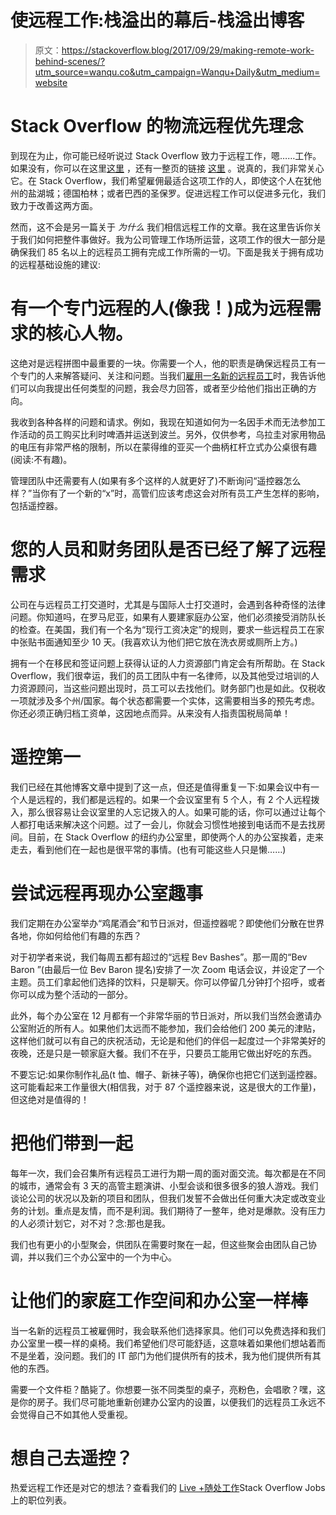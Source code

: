 # 使远程工作:栈溢出的幕后-栈溢出博客

> 原文：<https://stackoverflow.blog/2017/09/29/making-remote-work-behind-scenes/?utm_source=wanqu.co&utm_campaign=Wanqu+Daily&utm_medium=website>

# Stack Overflow 的物流远程优先理念

到现在为止，你可能已经听说过 Stack Overflow 致力于远程工作，嗯……工作。如果没有，你可以在这里[](https://stackoverflow.blog/2013/02/01/why-we-still-believe-in-working-remotely/)[这里](https://stackoverflow.blog/2017/04/14/cant-afford-private-offices/) ，还有一整页的链接 [这里](https://stackoverflow.blog/tags/remote-work/) 。说真的，我们非常关心它。在 Stack Overflow，我们希望雇佣最适合这项工作的人，即使这个人在犹他州的盐湖城；德国柏林；或者巴西的圣保罗。促进远程工作可以促进多元化，我们致力于改善这两方面。

然而，这不会是另一篇关于 *为什么* 我们相信远程工作的文章。我在这里告诉你关于我们如何把整件事做好。我为公司管理工作场所运营，这项工作的很大一部分是确保我们 85 名以上的远程员工拥有完成工作所需的一切。下面是我关于拥有成功的远程基础设施的建议:

# 有一个专门远程的人(像我！)成为远程需求的核心人物。

这绝对是远程拼图中最重要的一块。你需要一个人，他的职责是确保远程员工有一个专门的人来解答疑问、关注和问题。当我们[雇用一名新的远程员工](https://stackoverflow.com/jobs/remote-developer-jobs?utm_source=so-owned&utm_medium=blog&utm_campaign=dev-c4al&utm_content=c4al-link)时，我告诉他们可以向我提出任何类型的问题，我会尽力回答，或者至少给他们指出正确的方向。

我收到各种各样的问题和请求。例如，我现在知道如何为一名因手术而无法参加工作活动的员工购买比利时啤酒并运送到波兰。另外，仅供参考，乌拉圭对家用物品的电压有非常严格的限制，所以在蒙得维的亚买一个曲柄杠杆立式办公桌很有趣(阅读:不有趣)。

管理团队中还需要有人(如果有多个这样的人就更好了)不断询问“遥控器怎么样？”当你有了一个新的“x”时，高管们应该考虑这会对所有员工产生怎样的影响，包括遥控器。

# 您的人员和财务团队是否已经了解了远程需求

公司在与远程员工打交道时，尤其是与国际人士打交道时，会遇到各种奇怪的法律问题。你知道吗，在罗马尼亚，如果有人要建家庭办公室，他们必须接受消防队长的检查。在美国，我们有一个名为“现行工资决定”的规则，要求一些远程员工在家中张贴书面通知至少 10 天。(我喜欢认为他们把它放在洗衣房或厕所上方。)

拥有一个在移民和签证问题上获得认证的人力资源部门肯定会有所帮助。在 Stack Overflow，我们很幸运，我们的员工团队中有一名律师，以及其他受过培训的人力资源顾问，当这些问题出现时，员工可以去找他们。财务部门也是如此。仅税收一项就涉及多个州/国家。每个状态都需要一个实体，这需要相当多的预先考虑。你还必须正确归档工资单，这因地点而异。从来没有人指责国税局简单！

# 遥控第一

我们已经在其他博客文章中提到了这一点，但还是值得重复一下:如果会议中有一个人是远程的，我们都是远程的。如果一个会议室里有 5 个人，有 2 个人远程拨入，那么很容易让会议室里的人忘记拨入的人。如果可能的话，你可以通过让每个人都打电话来解决这个问题。过了一会儿，你就会习惯性地接到电话而不是去找房间。目前，在 Stack Overflow 的纽约办公室里，即使两个人的办公室挨着，走来走去，看到他们在一起也是很平常的事情。(也有可能这些人只是懒……)

# 尝试远程再现办公室趣事

我们定期在办公室举办“鸡尾酒会”和节日派对，但遥控器呢？即使他们分散在世界各地，你如何给他们有趣的东西？

对于初学者来说，我们每周五都有超过[](https://www.zoom.us/?zcid=1173&gclid=CKXQhYvundYCFYtLDQodtcICtQ)的“远程 Bev Bashes”。那一周的“Bev Baron ”(由最后一位 Bev Baron 提名)安排了一次 Zoom 电话会议，并设定了一个主题。员工们拿起他们选择的饮料，只是聊天。你可以停留几分钟打个招呼，或者你可以成为整个活动的一部分。

此外，每个办公室在 12 月都有一个非常华丽的节日派对，所以我们当然会邀请办公室附近的所有人。如果他们太远而不能参加，我们会给他们 200 美元的津贴，这样他们就可以有自己的庆祝活动，无论是和他们的伴侣一起度过一个非常美好的夜晚，还是只是一顿家庭大餐。我们不在乎，只要员工能用它做出好吃的东西。

不要忘记:如果你制作礼品(t 恤、帽子、新袜子等)，确保你也把它们送到遥控器。这可能看起来工作量很大(相信我，对于 87 个遥控器来说，这是很大的工作量)，但这绝对是值得的！

# 把他们带到一起

每年一次，我们会召集所有远程员工进行为期一周的面对面交流。每次都是在不同的城市，通常会有 3 天的高管主题演讲、小型会谈和很多很多的狼人游戏。我们谈论公司的状况以及新的项目和团队，但我们发誓不会做出任何重大决定或改变业务的计划。重点是友情，而不是利润。我们期待了一整年，绝对是爆款。没有压力的人必须计划它，对不对？念:那也是我。

我们也有更小的小型聚会，供团队在需要时聚在一起，但这些聚会由团队自己协调，并以我们三个办公室中的一个为中心。

# 让他们的家庭工作空间和办公室一样棒

当一名新的远程员工被雇佣时，我会联系他们选择家具。他们可以免费选择和我们办公室里一模一样的桌椅。我们希望他们尽可能舒适，这意味着如果他们想站着而不是坐着，没问题。我们的 IT 部门为他们提供所有的技术，我为他们提供所有其他的东西。

需要一个文件柜？酷毙了。你想要一张不同类型的桌子，亮粉色，会唱歌？嘿，这是你的房子。我们尽可能地重新创建办公室内的设置，以便我们的远程员工永远不会觉得自己不如其他人受重视。

# 想自己去遥控？

热爱远程工作还是对它的想法？查看我们的 [Live +随处工作](https://stackoverflow.com/jobs/live-work-anywhere?utm_source=so-owned&utm_medium=blog&utm_campaign=dev-c4al&utm_content=c4al-link)Stack Overflow Jobs 上的职位列表。